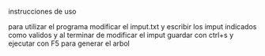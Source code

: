 instrucciones de uso 

para utilizar el programa modificar el imput.txt y escribir los imput indicados como validos y al terminar de modificar el imput guardar con ctrl+s y ejecutar con F5 para generar el arbol
